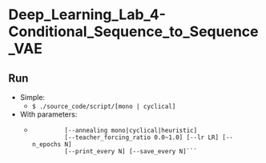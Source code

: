 # Deep_Learning_Lab_4-Conditional_Sequence_to_Sequence_VAE
## Run
* Simple:
    * `$ ./source_code/script/[mono | cyclical]`
* With parameters:
    * ```$ python3 main.py [-h] [--ckp_postfix DATE_TIME] 
               [--annealing mono|cyclical|heuristic]
               [--teacher_forcing_ratio 0.0~1.0] [--lr LR] [--n_epochs N]
               [--print_every N] [--save_every N]```
